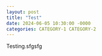 ```yaml
---
layout: post
title: "Test"
date: 2024-06-05 10:30:00 -0000
categories: CATEGORY-1 CATEGORY-2
---
```

Testing.sfgsfg